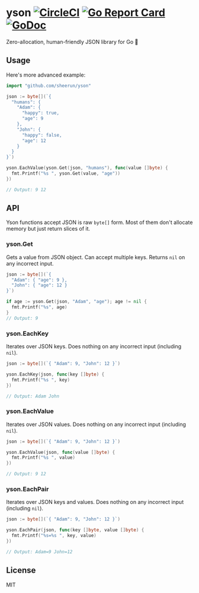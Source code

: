 # yson [![CircleCI](https://circleci.com/gh/sheerun/yson.svg?style=svg)](https://circleci.com/gh/sheerun/yson) [![Go Report Card](https://goreportcard.com/badge/github.com/sheerun/yson)](https://goreportcard.com/report/github.com/sheerun/yson) [![GoDoc](https://godoc.org/github.com/sheerun/yson?status.svg)](http://godoc.org/github.com/sheerun/yson)

Zero-allocation, human-friendly JSON library for Go :cake:

## Usage

Here's more advanced example:

```go
import "github.com/sheerun/yson"

json := byte[](`{
  "humans": {
    "Adam": {
      "happy": true,
      "age": 9
    },
    "John": {
      "happy": false,
      "age": 12
    }
  }
}`)

yson.EachValue(yson.Get(json, "humans"), func(value []byte) {
  fmt.Printf("%s ", yson.Get(value, "age"))
})

// Output: 9 12
```


## API

Yson functions accept JSON is raw `byte[]` form. Most of them don't allocate memory but just return slices of it.

### yson.Get

Gets a value from JSON object. Can accept multiple keys. Returns `nil` on any incorrect input.

```go
json := byte[](`{
  "Adam": { "age": 9 },
  "John": { "age": 12 }
}`)

if age := yson.Get(json, "Adam", "age"); age != nil {
  fmt.Printf("%s", age)
}
// Output: 9
```

### yson.EachKey

Iterates over JSON keys. Does nothing on any incorrect input (including `nil`).

```go
json := byte[](`{ "Adam": 9, "John": 12 }`)

yson.EachKey(json, func(key []byte) {
  fmt.Printf("%s ", key)
})

// Output: Adam John
```

### yson.EachValue

Iterates over JSON values. Does nothing on any incorrect input (including `nil`).

```go
json := byte[](`{ "Adam": 9, "John": 12 }`)

yson.EachValue(json, func(value []byte) {
  fmt.Printf("%s ", value)
})

// Output: 9 12
```

### yson.EachPair

Iterates over JSON keys and values. Does nothing on any incorrect input (including `nil`).

```go
json := byte[](`{ "Adam": 9, "John": 12 }`)

yson.EachPair(json, func(key []byte, value []byte) {
  fmt.Printf("%s=%s ", key, value)
})

// Output: Adam=9 John=12
```

## License

MIT
